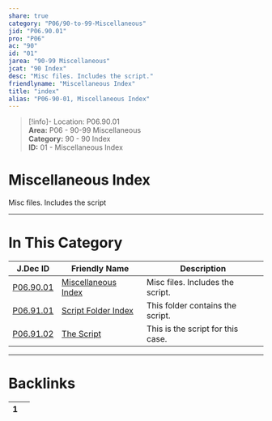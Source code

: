 ```yaml
---  
share: true  
category: "P06/90-to-99-Miscellaneous"  
jid: "P06.90.01"  
pro: "P06"  
ac: "90"  
id: "01"  
jarea: "90-99 Miscellaneous"  
jcat: "90 Index"  
desc: "Misc files. Includes the script."  
friendlyname: "Miscellaneous Index"  
title: "index"  
alias: "P06-90-01, Miscellaneous Index"  
---  
```

>[!info]- Location: P06.90.01  
>**Area:** P06 - 90-99 Miscellaneous  
>**Category:** 90 - 90 Index  
>**ID:** 01 - Miscellaneous Index  
  
# Miscellaneous Index  
  
Misc files. Includes the script  
  
  
  
---  
# In This Category  
  
| J.Dec ID                                                                                          | Friendly Name                                                                                       | Description                       |  
| ------------------------------------------------------------------------------------------------- | --------------------------------------------------------------------------------------------------- | --------------------------------- |  
| [P06.90.01](index.md#)                   | [Miscellaneous Index](index.md#)           | Misc files. Includes the script.  |  
| [P06.91.01](./91-Script/index.md#)         | [Script Folder Index](./91-Script/index.md#) | This folder contains the script.  |  
| [P06.91.02](./91-Script/92-The-Script.md#) | [The Script](./91-Script/92-The-Script.md#)  | This is the script for this case. |  
  
  
---  
# Backlinks  
<div><table class="dataview table-view-table"><thead class="table-view-thead"><tr class="table-view-tr-header"><th class="table-view-th"><span></span><span class="dataview small-text">1</span></th><th class="table-view-th"><span></span></th></tr></thead><tbody class="table-view-tbody"></tbody></table></div>
